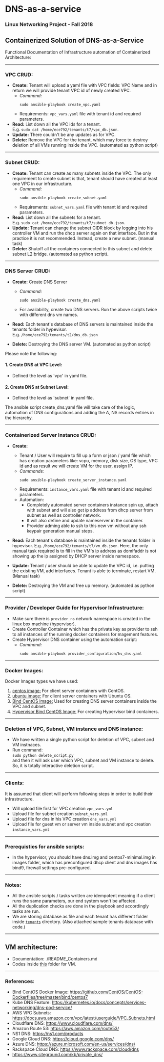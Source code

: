 # DNS-as-a-service  

### Linux Networking Project - Fall 2018  

## Containerized Solution of DNS-as-a-Service

Functional Documentation of Infrastructure automation of Containerized Architecture:  


------------------------
### VPC CRUD:  
- **Create:** Tenant will upload a yaml file with VPC fields: VPC Name and in return we will provide tenant VPC id of newly created VPC.   
    - *Command:*     
        ```
        sudo ansible-playbook create_vpc.yaml   
        ```
    -   Requirements: `vpc_vars.yaml` file with tenant id and required parameters.
- **Read:** List down all the VPC ids for a tenant.   
        E.g. `sudo cat /home/ece792/tenants/t7/vpc_db.json`.
- **Update:** There couldn't be any updates as for VPC.
- **Delete:** Remove the VPC for the tenant, which may force to destroy deletion of all VMs running inside the VPC. (automated as python script)

--------------

### Subnet CRUD:
- **Create:** Tenant can create as many subnets inside the VPC. The only requirement to create subnet is that, tenant should have created at least one VPC in our infrastructure.  
    - *Command:*     
        ```
        sudo ansible-playbook create_subnet.yaml
        ```  
    -   Requirements: `subnet_vars.yaml` file with tenant id and required parameters.
- **Read:** List down all the subnets for a tenant.   
            E.g. `sudo cat /home/ece792/tenants/t7/subnet_db.json`.
- **Update:** Tenant can change the subnet CIDR block by logging into his controller VM and run the dhcp server again on that interface. But in the practice it is not recommended. Instead, create a new subnet. (manual task)
- **Delete:** Shutoff all the containers connected to this subnet and delete subnet L2 bridge. (automated as python script).

----------------
### DNS Server CRUD:
- **Create:** Create DNS Server  
    - *Command:* 
        ```
        sudo ansible-playbook create_dns.yaml  
        ```
    - For availability, create two DNS servers. Run the above scripts twice with different dns vm names.
- **Read:** Each tenant's database of DNS servers is maintained inside the tenants folder in hypevisor.   
E.g. `/home/ece792/tenants/t2/dns_db.json`  

- **Delete:** Destroying the DNS server VM. (automated as python script)

Please note the following:
#### 1. Create DNS at VPC Level:   
- Defined the level as 'vpc' in yaml file.
#### 2. Create DNS at Subnet Level:
- Defined the level as 'subnet' in yaml file.

The ansible script create_dns.yaml file will take care of the logic, automation of DNS configurations and adding the A, NS records entries in the hierarchy.

------------------------------
### Containerized Server Instance CRUD:
- **Create:**   
    - Tenant / User will require to fill up a form or json / yaml file which has creation parameters like: vcpu, memory, disk size, OS type, VPC id and as result we will create VM for the user, assign IP.
    - *Commands:*   
        ```
        sudo ansible-playbook create_server_instance.yaml
        ```
    -   Requirements: `instance_vars.yaml` file with tenant id and required parameters.
    - Automation:
        - Completely automated server containers instance spin up, attach with subnet and will also get ip address from dhcp server from subnet as well as controller network.
        - It will also define and update nameserver in the container.
        - Provider adming able to ssh to this new vm without any ssh keypair generation manual steps.


- **Read:** Each tenant's database is maintained inside the tenants folder in hypevisor. E.g. `/home/ece792/tenants/t7/vm_db.json`.  Here, the only manual task required is to fill in the VM's ip address as domifaddr is not showing up the ip assigned by DHCP server inside namespace.  

- **Update:**
Tenant / user should be able to update the VPC id, i.e. putting the existing VM, add interfaces. Tenant is able to terminate, restart VM. (Manual task)

- **Delete:** Destroying the VM and free up memory. (automated as python script)

-----------------
### Provider / Developer Guide for Hypervisor Infrastructure:
- Make sure there is `provider_ns` network namespace is created in the linux box machine (hypervisor).  
- Create Controller Container which has the private key as provider to ssh to all instances of the running docker containers for magement features.  
- Create Hypervisor DNS container using the automation script:  
     - *Command:*     
        ```
        sudo ansible-playbook provider_configuration/hv_dns.yaml   
        ```

----------------------------------------------------------

### Docker Images:  
Docker Images types we have used:  
1. [centos image:](./docker_images/centos) For client server containers with CentOS.
2. [ubuntu image:](./docker_images/ubuntu) For client server containers with Ubuntu OS.
3. [Bind CentOS Image:](./docker_iamges/bind_centos) Used for creating DNS server containers inside the VPC and subnet.
4. [Hypervisor Bind CentOS Image:](./docker_images/hv_bind_centos) For creating Hypervisor bind containers.

---------------------------------

### Deletion of VPC, Subnet, VM instance and DNS instance:  
- We have written a single python script for deletion of VPC, subnet and VM instnaces.  
-   Run command:   
        `sudo python delete_script.py`  
    and then it will ask user which VPC, subnet and VM instance to delete. So, it is totally interactive deletion script.

-------------------
### Clients:
It is assumed that client will perform following steps in order to build their infrastructure.  
- Will upload file first for VPC creation `vpc_vars.yml`  
- Upload file for subnet creation `subnet_vars.yml`  
- Upload file for dns in his VPC creation `dns_vars.yml`  
- Upload file for guest vm or server vm inside subnet and vpc creation `instance_vars.yml`  

 ------------------------------  

### Prerequisties for ansible scripts:  
- In the hypervisor, you should have dns.img and centos7-minimal.img in images folder, which has preconfigured dhcp client and dns images has bind9, firewall settings pre-configured. 
 
-----------

### Notes:  
- All the ansible scripts / tasks written are idempotent meaning if a client runs the same parameters, our end system won't be affected. 
- All the duplication checks are done in the playbook and accordingly tasks are run.    
- We are storing database as file and each tenant has different folder inside [`tenants`](./tenants) directory. (Also attached sample tenants database with code.)  


-----------------------------------------------------------------
## VM architecture:

- Documentation: ./README_Containers.md  
- Codes inside [this](./vm_automation) folder for VM. 
-------------------
### References: 
- Bind CentOS Docker Image: https://github.com/CentOS/CentOS-Dockerfiles/tree/master/bind/centos7 
- Kube DNS Feature: https://kubernetes.io/docs/concepts/services-networking/dns-pod-service/
- AWS VPC Subnets: https://docs.aws.amazon.com/vpc/latest/userguide/VPC_Subnets.html
- Cloudflare DNS: https://www.cloudflare.com/dns/
- Amazon Route 53: https://aws.amazon.com/route53/ 
- NS1 DNS: https://ns1.com/products
- Google Cloud DNS: https://cloud.google.com/dns/
- Azure DNS: https://azure.microsoft.com/en-us/services/dns/
- Rackspace Cloud DNS: https://www.rackspace.com/cloud/dns
- https://www.siteground.com/kb/private_dns/

